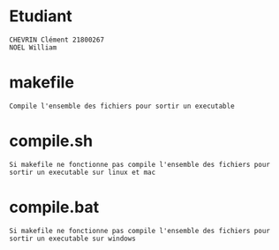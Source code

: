 # Etudiant
    CHEVRIN Clément 21800267
    NOEL William
# makefile
    Compile l'ensemble des fichiers pour sortir un executable
# compile.sh
    Si makefile ne fonctionne pas compile l'ensemble des fichiers pour sortir un executable sur linux et mac
# compile.bat
    Si makefile ne fonctionne pas compile l'ensemble des fichiers pour sortir un executable sur windows